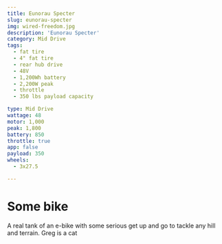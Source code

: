 ```yaml
---
title: Eunorau Specter 
slug: eunorau-specter
img: wired-freedom.jpg
description: 'Eunorau Specter'
category: Mid Drive
tags:
  - fat tire
  - 4" fat tire
  - rear hub drive
  - 48V
  - 1,200Wh battery
  - 2,200W peak
  - throttle
  - 350 lbs payload capacity

type: Mid Drive
wattage: 48
motor: 1,000
peak: 1,800
battery: 850
throttle: true
app: false
payload: 350
wheels:
  - 3x27.5

---
```


# Some bike

A real tank of an e-bike with some serious get up and go to tackle any hill and terrain. Greg is a cat
